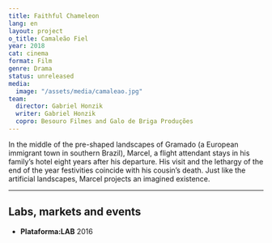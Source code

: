 ```yaml
---
title: Faithful Chameleon
lang: en
layout: project
o_title: Camaleão Fiel
year: 2018
cat: cinema
format: Film
genre: Drama
status: unreleased
media:
  image: "/assets/media/camaleao.jpg"
team:
  director: Gabriel Honzik
  writer: Gabriel Honzik
  copro: Besouro Filmes and Galo de Briga Produções
---
```


In the middle of the pre-shaped landscapes of Gramado (a European immigrant town in southern Brazil), Marcel, a flight attendant stays in his family’s hotel eight years after his departure. His visit and the lethargy of the end of the year festivities coincide with his cousin’s death. Just like the artificial landscapes, Marcel projects an imagined existence.

---

## Labs, markets and events
* **Plataforma:LAB** 2016
